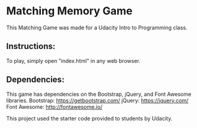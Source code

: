 # Matching Memory Game
This Matching Game was made for a Udacity Intro to Programming class.

## Instructions:
To play, simply open "index.html" in any web browser.

## Dependencies:
This game has dependencies on the Bootstrap, jQuery, and Font Awesome libraries.
Bootstrap: https://getbootstrap.com/
jQuery: https://jquery.com/
Font Awesome: http://fontawesome.io/

This project used the starter code provided to students by Udacity.
